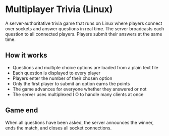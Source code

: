 # Multiplayer Trivia (Linux)

A server‑authoritative trivia game that runs on Linux where players connect over sockets and answer questions in real time. The server broadcasts each question to all connected players. Players submit their answers at the same time.

## How it works
- Questions and multiple choice options are loaded from a plain text file
- Each question is displayed to every player
- Players enter the number of their chosen option
- Only the first player to submit an option earns the points
- The game advances for everyone whether they answered or not
- The server uses multiplexed I O to handle many clients at once

## Game end
When all questions have been asked, the server announces the winner, ends the match, and closes all socket connections.
